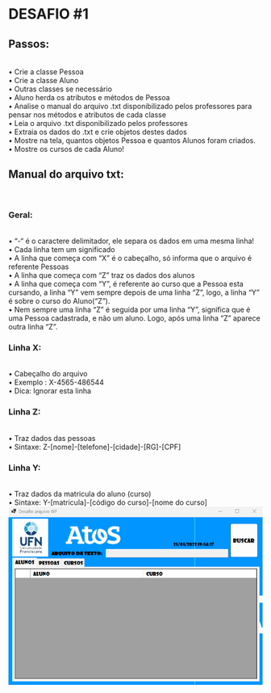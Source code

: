 <h1>DESAFIO #1</h1>
<h2>Passos: </h2> <br/>
•	Crie a classe Pessoa<br/>
•	Crie a classe Aluno<br/>
•	Outras classes se necessário<br/>
•	Aluno herda os atributos e métodos de Pessoa<br/>
•	Analise o manual do arquivo .txt disponibilizado pelos professores para pensar nos métodos e atributos de cada classe<br/>
•	Leia o arquivo .txt disponibilizado pelos professores<br/>
•	Extraia os dados do .txt e crie objetos destes dados<br/>
•	Mostre na tela, quantos objetos Pessoa e quantos Alunos foram criados.<br/>
•	Mostre os cursos de cada Aluno!<br/>

<h2>Manual do arquivo txt:</h2><br/>
<h3>Geral:</h3><br/>
•	“-“ é o caractere delimitador, ele separa os dados em uma mesma linha!<br/>
•	Cada linha tem um significado<br/>
•	A linha que começa com “X” é o cabeçalho, só informa que o arquivo é referente Pessoas<br/>
•	A linha que começa com “Z” traz os dados dos alunos<br/>
•	A linha que começa com “Y”, é referente ao curso que a Pessoa esta cursando, a linha “Y” vem sempre depois de uma linha “Z”, 
logo, a linha “Y” é sobre o curso do Aluno(“Z”).<br/>
•	Nem sempre uma linha “Z” é seguida por uma linha “Y”, significa que é uma Pessoa cadastrada, e não um aluno. Logo, após
uma linha “Z” aparece outra linha “Z”.<br/>

<h3>Linha X:</h3><br/>
•	Cabeçalho do arquivo<br/>
•	Exemplo : X-4565-486544<br/>
•	Dica: Ignorar esta linha<br/>

<h3>Linha Z:</h3><br/>
•	Traz dados das pessoas<br/>
•	Sintaxe: Z-[nome]-[telefone]-[cidade]-[RG]-[CPF]<br/>

<h3>Linha Y:</h3><br/>
•	Traz dados da matricula do aluno (curso)<br/>
•	Sintaxe: Y-[matricula]-[código do curso]-[nome do curso]<br/>

<img src = "/img/Captura de tela 2023-05-25 195432.png">